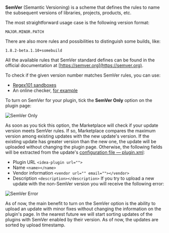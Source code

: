 [//]: # (title: Semantic Versioning)

**SemVer** (Semantic Versioning) is a scheme that defines the rules to name the subsequent versions of libraries, projects, products, etc.

The most straightforward usage case is the following version format:
```
MAJOR.MINOR.PATCH
```

There are also more rules and possibilities to distinguish some builds, like:
```
1.8.2-beta.1.10+somebuild 
```

All the available rules that SemVer standard defines can be found in the official documentation at [https://semver.org](https://semver.org).

To check if the given version number matches SemVer rules, you can use:

* [Regex101 sandboxes](https://semver.org/#is-there-a-suggested-regular-expression-regex-to-check-a-semver-string)
* An online checker, [for example](https://jubianchi.github.io/semver-check)

To turn on SemVer for your plugin, tick the **SemVer Only** option on the plugin page:

![SemVer Only](semver_ui.png)

As soon as you tick this option, the Marketplace will check if your update version meets SemVer rules. If so, Marketplace compares the maximum version among existing updates with the new update's version. If the existing update has greater version than the new one, the update will be uploaded without changing the plugin page. Otherwise, the following fields will be extracted from the update's [configuration file — plugin.xml](https://plugins.jetbrains.com/docs/intellij/plugin-configuration-file.html):
* Plugin URL `<idea-plugin url="">`
* Name `<name></name>`
* Vendor information `<vendor url="" email=""></vendor>`
* Description `<description></description>`
If you try to upload a new update with the non-SemVer version you will receive the following error:

![SemVer Error](semver_error.png)

As of now, the main benefit to turn on the SemVer option is the ability to upload an update with minor fixes without changing the information on the plugin's page. In the nearest future we will start sorting updates of the plugins with SemVer enabled by their version. As of now, the updates are sorted by upload timestamp.
